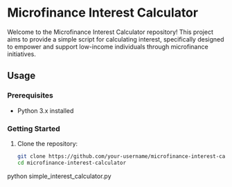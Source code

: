 # Microfinance Interest Calculator

Welcome to the Microfinance Interest Calculator repository! This project aims to provide a simple script for calculating interest, specifically designed to empower and support low-income individuals through microfinance initiatives.

## Usage

### Prerequisites
- Python 3.x installed

### Getting Started
1. Clone the repository:
   ```bash
   git clone https://github.com/your-username/microfinance-interest-calculator.git
   cd microfinance-interest-calculator
python simple_interest_calculator.py
